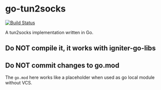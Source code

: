 # go-tun2socks

[![Build Status](https://travis-ci.com/trojan-gfw/go-tun2socks.svg?branch=master)](https://travis-ci.com/trojan-gfw/go-tun2socks)

A tun2socks implementation written in Go.

## Do NOT compile it, it works with igniter-go-libs
## Do NOT commit changes to go.mod

The `go.mod` here works like a placeholder when used as go local module without VCS.
